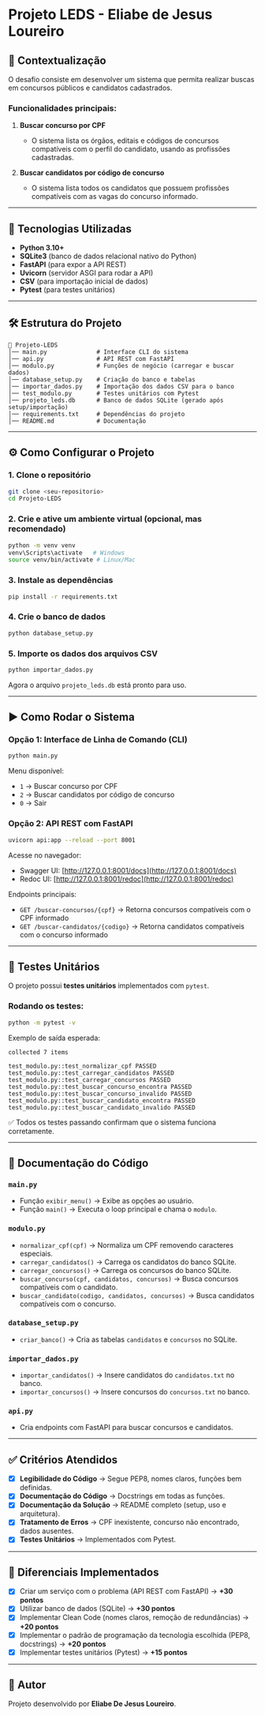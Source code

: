 # Projeto LEDS - Eliabe de Jesus Loureiro

## 📌 Contextualização
O desafio consiste em desenvolver um sistema que permita realizar buscas em concursos públicos e candidatos cadastrados.

### Funcionalidades principais:
1. **Buscar concurso por CPF**  
   - O sistema lista os órgãos, editais e códigos de concursos compatíveis com o perfil do candidato, usando as profissões cadastradas.

2. **Buscar candidatos por código de concurso**  
   - O sistema lista todos os candidatos que possuem profissões compatíveis com as vagas do concurso informado.

---

## 🚀 Tecnologias Utilizadas
- **Python 3.10+**
- **SQLite3** (banco de dados relacional nativo do Python)
- **FastAPI** (para expor a API REST)
- **Uvicorn** (servidor ASGI para rodar a API)
- **CSV** (para importação inicial de dados)
- **Pytest** (para testes unitários)

---

## 🛠️ Estrutura do Projeto

```
📂 Projeto-LEDS
│── main.py              # Interface CLI do sistema
│── api.py               # API REST com FastAPI
│── modulo.py            # Funções de negócio (carregar e buscar dados)
│── database_setup.py    # Criação do banco e tabelas
│── importar_dados.py    # Importação dos dados CSV para o banco
│── test_modulo.py       # Testes unitários com Pytest
│── projeto_leds.db      # Banco de dados SQLite (gerado após setup/importação)
│── requirements.txt     # Dependências do projeto
│── README.md            # Documentação
```

---

## ⚙️ Como Configurar o Projeto

### 1. Clone o repositório
```bash
git clone <seu-repositorio>
cd Projeto-LEDS
```

### 2. Crie e ative um ambiente virtual (opcional, mas recomendado)
```bash
python -m venv venv
venv\Scripts\activate   # Windows
source venv/bin/activate # Linux/Mac
```

### 3. Instale as dependências
```bash
pip install -r requirements.txt
```

### 4. Crie o banco de dados
```bash
python database_setup.py
```

### 5. Importe os dados dos arquivos CSV
```bash
python importar_dados.py
```

Agora o arquivo `projeto_leds.db` está pronto para uso.

---

## ▶️ Como Rodar o Sistema

### Opção 1: Interface de Linha de Comando (CLI)
```bash
python main.py
```
Menu disponível:
- `1` → Buscar concurso por CPF
- `2` → Buscar candidatos por código de concurso
- `0` → Sair

### Opção 2: API REST com FastAPI
```bash
uvicorn api:app --reload --port 8001
```
Acesse no navegador:
- Swagger UI: [http://127.0.0.1:8001/docs](http://127.0.0.1:8001/docs)
- Redoc UI: [http://127.0.0.1:8001/redoc](http://127.0.0.1:8001/redoc)

Endpoints principais:
- `GET /buscar-concursos/{cpf}` → Retorna concursos compatíveis com o CPF informado
- `GET /buscar-candidatos/{codigo}` → Retorna candidatos compatíveis com o concurso informado

---

## 🧪 Testes Unitários

O projeto possui **testes unitários** implementados com `pytest`.

### Rodando os testes:
```bash
python -m pytest -v
```

Exemplo de saída esperada:
```
collected 7 items

test_modulo.py::test_normalizar_cpf PASSED
test_modulo.py::test_carregar_candidatos PASSED
test_modulo.py::test_carregar_concursos PASSED
test_modulo.py::test_buscar_concurso_encontra PASSED
test_modulo.py::test_buscar_concurso_invalido PASSED
test_modulo.py::test_buscar_candidato_encontra PASSED
test_modulo.py::test_buscar_candidato_invalido PASSED
```

✅ Todos os testes passando confirmam que o sistema funciona corretamente.

---

## 📖 Documentação do Código

### `main.py`
- Função `exibir_menu()` → Exibe as opções ao usuário.
- Função `main()` → Executa o loop principal e chama o `modulo`.

### `modulo.py`
- `normalizar_cpf(cpf)` → Normaliza um CPF removendo caracteres especiais.
- `carregar_candidatos()` → Carrega os candidatos do banco SQLite.
- `carregar_concursos()` → Carrega os concursos do banco SQLite.
- `buscar_concurso(cpf, candidatos, concursos)` → Busca concursos compatíveis com o candidato.
- `buscar_candidato(codigo, candidatos, concursos)` → Busca candidatos compatíveis com o concurso.

### `database_setup.py`
- `criar_banco()` → Cria as tabelas `candidatos` e `concursos` no SQLite.

### `importar_dados.py`
- `importar_candidatos()` → Insere candidatos do `candidatos.txt` no banco.
- `importar_concursos()` → Insere concursos do `concursos.txt` no banco.

### `api.py`
- Cria endpoints com FastAPI para buscar concursos e candidatos.

---

## ✅ Critérios Atendidos

- [x] **Legibilidade do Código** → Segue PEP8, nomes claros, funções bem definidas.
- [x] **Documentação do Código** → Docstrings em todas as funções.
- [x] **Documentação da Solução** → README completo (setup, uso e arquitetura).
- [x] **Tratamento de Erros** → CPF inexistente, concurso não encontrado, dados ausentes.
- [x] **Testes Unitários** → Implementados com Pytest.

---

## 🌟 Diferenciais Implementados

- [x] Criar um serviço com o problema (API REST com FastAPI) → **+30 pontos**
- [x] Utilizar banco de dados (SQLite) → **+30 pontos**
- [x] Implementar Clean Code (nomes claros, remoção de redundâncias) → **+20 pontos**
- [x] Implementar o padrão de programação da tecnologia escolhida (PEP8, docstrings) → **+20 pontos**
- [x] Implementar testes unitários (Pytest) → **+15 pontos**

---

## 👤 Autor
Projeto desenvolvido por **Eliabe De Jesus Loureiro**.
